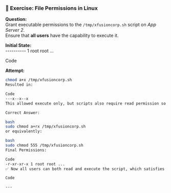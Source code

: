 
### 📝 Exercise: File Permissions in Linux

**Question:**  
Grant executable permissions to the `/tmp/xfusioncorp.sh` script on *App Server 2*.  
Ensure that **all users** have the capability to execute it.

**Initial State:**  
---------- 1 root root ...

Code

**Attempt:**  
```bash
chmod a+x /tmp/xfusioncorp.sh
Resulted in:

Code
---x--x--x
This allowed execute only, but scripts also require read permission so the interpreter (e.g. /bin/bash) can open the file.

Correct Answer:

bash
sudo chmod a+rx /tmp/xfusioncorp.sh
or equivalently:

bash
sudo chmod 555 /tmp/xfusioncorp.sh
Final Permissions:

Code
-r-xr-xr-x 1 root root ...
✅ Now all users can both read and execute the script, which satisfies the requirement.

Code

---
